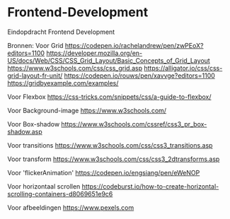 # Frontend-Development
Eindopdracht Frontend Development


Bronnen:
Voor Grid
https://codepen.io/rachelandrew/pen/zwPEoX?editors=1100
https://developer.mozilla.org/en-US/docs/Web/CSS/CSS_Grid_Layout/Basic_Concepts_of_Grid_Layout
https://www.w3schools.com/css/css_grid.asp
https://alligator.io/css/css-grid-layout-fr-unit/
https://codepen.io/rouws/pen/xavvge?editors=1100
https://gridbyexample.com/examples/

Voor Flexbox
https://css-tricks.com/snippets/css/a-guide-to-flexbox/

Voor Background-image
https://www.w3schools.com/

Voor Box-shadow
https://www.w3schools.com/cssref/css3_pr_box-shadow.asp

Voor transitions
https://www.w3schools.com/css/css3_transitions.asp

Voor transform
https://www.w3schools.com/css/css3_2dtransforms.asp

Voor 'flickerAnimation'
https://codepen.io/engsiang/pen/eWeNOP

Voor horizontaal scrollen
https://codeburst.io/how-to-create-horizontal-scrolling-containers-d8069651e9c6

Voor afbeeldingen
https://www.pexels.com


